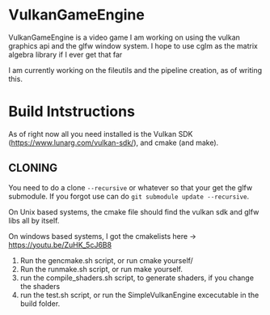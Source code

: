# VulkanGameEngine

VulkanGameEngine is a video game I am working on using the vulkan graphics api and the glfw window system.
I hope to use cglm as the matrix algebra library if I ever get that far

I am currently working on the fileutils and the pipeline creation, as of writing this.

# Build Intstructions
As of right now all you need installed is the Vulkan SDK (https://www.lunarg.com/vulkan-sdk/), and cmake (and make).

## CLONING
You need to do a clone ```--recursive``` or whatever so that your get the glfw submodule.
If you forgot use can do ```git submodule update --recursive```.

On Unix based systems, the cmake file should find the vulkan sdk and glfw libs all by itself.

On windows based systems, I got the cmakelists here -> https://youtu.be/ZuHK_5cJ6B8

1. Run the gencmake.sh script, or run cmake yourself/
2. Run the runmake.sh script, or run make yourself.
3. run the compile_shaders.sh script, to generate shaders, if you change the shaders
4. run the test.sh script, or run the SimpleVulkanEngine excecutable in the build folder.
